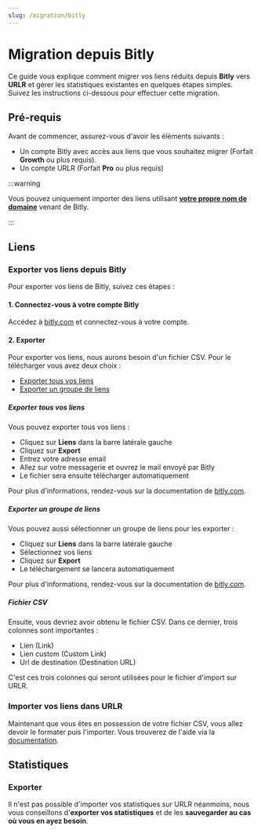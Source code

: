 ```yaml
---
slug: /migration/bitly
---
```


# Migration depuis Bitly

Ce guide vous explique comment migrer vos liens réduits depuis **Bitly** vers **URLR** et gérer les statistiques existantes en quelques étapes simples. Suivez les instructions ci-dessous pour effectuer cette migration.



## Pré-requis

Avant de commencer, assurez-vous d'avoir les éléments suivants :

- Un compte Bitly avec accès aux liens que vous souhaitez migrer (Forfait **Growth** ou plus requis).
- Un compte URLR (Forfait **Pro** ou plus requis)

:::warning

Vous pouvez uniquement importer des liens utilisant [**votre propre nom de domaine**](https://support.bitly.com/hc/en-us/articles/230558107-What-is-a-custom-domain) venant de Bitly.

:::

## Liens

### Exporter vos liens depuis Bitly

Pour exporter vos liens de Bitly, suivez ces étapes : 

#### 1. Connectez-vous à votre compte Bitly

Accédez à [bitly.com](https://bitly.com) et connectez-vous à votre compte.

#### 2. Exporter

Pour exporter vos liens, nous aurons besoin d'un fichier CSV. Pour le télécharger vous avez deux choix : 

- [Exporter tous vos liens](#exporter-tous-vos-liens)
- [Exporter un groupe de liens](#exporter-un-groupe-de-liens)

##### Exporter tous vos liens

Vous pouvez exporter tous vos liens : 

- Cliquez sur **Liens** dans la barre latérale gauche
- Cliquez sur **Export**
- Entrez votre adresse email
- Allez sur votre messagerie et ouvrez le mail envoyé par Bitly
- Le fichier sera ensuite télécharger automatiquement

Pour plus d'informations, rendez-vous sur la documentation de [bitly.com](https://support.bitly.com/hc/en-us/articles/230631767-How-do-I-export-link-data-for-a-select-group-of-links).

##### Exporter un groupe de liens

Vous pouvez aussi sélectionner un groupe de liens pour les exporter : 

- Cliquez sur **Liens** dans la barre latérale gauche
- Sélectionnez vos liens
- Cliquez sur **Export**
- Le téléchargement se lancera automatiquement

Pour plus d'informations, rendez-vous sur la documentation de [bitly.com](https://support.bitly.com/hc/en-us/articles/230631767-How-do-I-export-link-data-for-a-select-group-of-links).

##### Fichier CSV

Ensuite, vous devriez avoir obtenu le fichier CSV. Dans ce dernier, trois colonnes sont importantes :

- Lien (Link)
- Lien custom (Custom Link)
- Url de destination (Destination URL)

C'est ces trois colonnes qui seront utilisées pour le fichier d'import sur URLR.

### Importer vos liens dans URLR

Maintenant que vous êtes en possession de votre fichier CSV, vous allez devoir le formater puis l'importer. Vous trouverez de l'aide via la [documentation](imports/links.md).

## Statistiques

### Exporter

Il n'est pas possible d'importer vos statistiques sur URLR néanmoins, nous vous conseillons d'**exporter vos statistiques** et de les **sauvegarder au cas où vous en ayez besoin**.